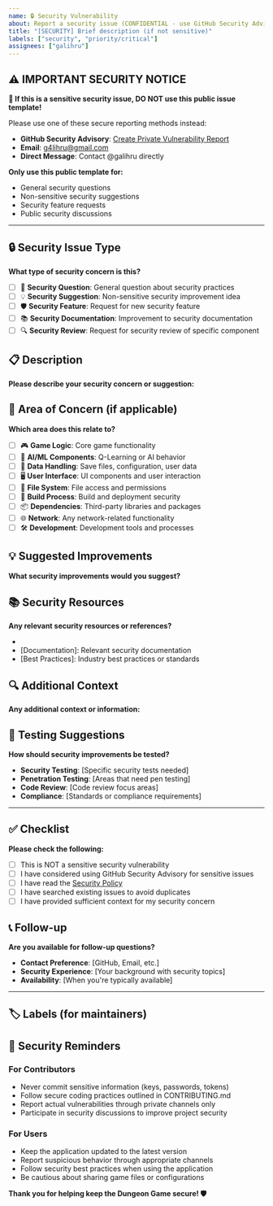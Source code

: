 ```yaml
---
name: 🔒 Security Vulnerability
about: Report a security issue (CONFIDENTIAL - use GitHub Security Advisory)
title: "[SECURITY] Brief description (if not sensitive)"
labels: ["security", "priority/critical"]
assignees: ["galihru"]
---
```


## ⚠️ IMPORTANT SECURITY NOTICE

**🚨 If this is a sensitive security issue, DO NOT use this public issue template!**

Please use one of these secure reporting methods instead:
- **GitHub Security Advisory**: [Create Private Vulnerability Report](https://github.com/galihru/DungeonGame/security/advisories/new)
- **Email**: g4lihru@gmail.com
- **Direct Message**: Contact @galihru directly

**Only use this public template for:**
- General security questions
- Non-sensitive security suggestions
- Security feature requests
- Public security discussions

---

## 🔒 Security Issue Type
**What type of security concern is this?**
- [ ] 🤔 **Security Question**: General question about security practices
- [ ] 💡 **Security Suggestion**: Non-sensitive security improvement idea
- [ ] 🛡️ **Security Feature**: Request for new security feature
- [ ] 📚 **Security Documentation**: Improvement to security documentation
- [ ] 🔍 **Security Review**: Request for security review of specific component

## 📋 Description
**Please describe your security concern or suggestion:**

## 🎯 Area of Concern (if applicable)
**Which area does this relate to?**
- [ ] 🎮 **Game Logic**: Core game functionality
- [ ] 🤖 **AI/ML Components**: Q-Learning or AI behavior
- [ ] 💾 **Data Handling**: Save files, configuration, user data
- [ ] 🖥️ **User Interface**: UI components and user interaction
- [ ] 📁 **File System**: File access and permissions
- [ ] 🔧 **Build Process**: Build and deployment security
- [ ] 📦 **Dependencies**: Third-party libraries and packages
- [ ] 🌐 **Network**: Any network-related functionality
- [ ] 🛠️ **Development**: Development tools and processes

## 💡 Suggested Improvements
**What security improvements would you suggest?**

## 📚 Security Resources
**Any relevant security resources or references?**
- [Link 1]: Description
- [Documentation]: Relevant security documentation
- [Best Practices]: Industry best practices or standards

## 🔍 Additional Context
**Any additional context or information:**

## 🧪 Testing Suggestions
**How should security improvements be tested?**
- **Security Testing**: [Specific security tests needed]
- **Penetration Testing**: [Areas that need pen testing]
- **Code Review**: [Code review focus areas]
- **Compliance**: [Standards or compliance requirements]

---

## ✅ Checklist
**Please check the following:**
- [ ] This is NOT a sensitive security vulnerability
- [ ] I have considered using GitHub Security Advisory for sensitive issues
- [ ] I have read the [Security Policy](../SECURITY.md)
- [ ] I have searched existing issues to avoid duplicates
- [ ] I have provided sufficient context for my security concern

## 📞 Follow-up
**Are you available for follow-up questions?**
- **Contact Preference**: [GitHub, Email, etc.]
- **Security Experience**: [Your background with security topics]
- **Availability**: [When you're typically available]

---

## 🏷️ Labels (for maintainers)
<!-- 
Maintainers: Please add appropriate labels:
- security (automatic)
- priority/critical (automatic)
- area/security-question, area/security-suggestion, area/security-feature
- needs-security-review (if technical review needed)
- good-first-issue (if suitable for security-minded new contributors)
-->

## 🔐 Security Reminders

### For Contributors
- Never commit sensitive information (keys, passwords, tokens)
- Follow secure coding practices outlined in CONTRIBUTING.md
- Report actual vulnerabilities through private channels only
- Participate in security discussions to improve project security

### For Users  
- Keep the application updated to the latest version
- Report suspicious behavior through appropriate channels
- Follow security best practices when using the application
- Be cautious about sharing game files or configurations

**Thank you for helping keep the Dungeon Game secure! 🛡️**
